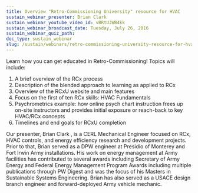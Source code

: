 ```yaml
---
title: Overview "Retro-Commissioning University" resource for HVAC
sustain_webinar_presenter: Brian Clark
sustain_webinar_youtube_video_id: vBRtUJWB4kk
sustain_webinar_broadcast_date: Tuesday, July 26, 2016
sustain_webinar_quiz_path:
doc_type: sustain_webinar
slug: /sustain/webinars/retro-commissioning-university-resource-for-hvac
---
```


Learn how you can get educated in Retro-Commissioning! Topics will include:

1. A brief overview of the RCx process
2. Description of the blended approach to learning as applied to RCx
3. Overview of the RCxU website and main features
4. Focus on the first of ten RCx skills: HVAC Fundamentals
5. Psychrometrics example: how online psych chart instruction frees up on-site instructors and provides initial exposure or reach-back to key HVAC/RCx concepts
6. Timelines and end goals for RCxU completion

Our presenter, Brian Clark , is a CERL Mechanical Engineer focused on RCx, HVAC controls, and energy efficiency research and development projects. Prior to that, Brian served as a DPW engineer at Presidio of Monterey and Fort Irwin Army installations. His work on energy management at Army facilities has contributed to several awards including Secretary of Army Energy and Federal Energy Management Program Awards including multiple publications through PW Digest and was the focus of his Masters in Sustainable Systems Engineering. Brian has also served as a USACE design branch engineer and forward-deployed Army vehicle mechanic.
